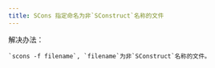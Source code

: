 ```yaml
---
title: SCons 指定命名为非`SConstruct`名称的文件
---
```



解决办法：

    `scons -f filename`, `filename`为非`SConstruct`名称的文件。



